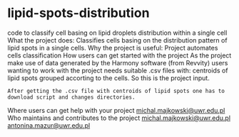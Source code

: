 # lipid-spots-distribution
code to classify cell basing on lipid droplets distribution within a single cell 
What the project does:
	Classifies cells basing on the distribution pattern of lipid spots in a single cells. 
Why the project is useful:
	Project automates cells classification 
How users can get started with the project
	As the project make use of data generated by the Harmony software (from Revvity) users wanting
	to work with the project needs suitable .csv files with:
	centroids of lipid spots grouped accorting to the cells. So this is the project input.
 	
	After getting the .csv file with centroids of lipid spots one has to download script and changes directories. 
Where users can get help with your project
	michal.majkowski@uwr.edu.pl
Who maintains and contributes to the project
	michal.majkowski@uwr.edu.pl
	antonina.mazur@uwr.edu.pl
